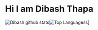 # Hi I am Dibash Thapa


![Dibash github stats](https://github-readme-stats.vercel.app/api?username=Gunarajkhatri&show_icons=true&theme=radical)![Top Languagess](https://github-readme-stats.vercel.app/api/top-langs/?username=dibashthapa&langs_count=8&theme=radical)]
